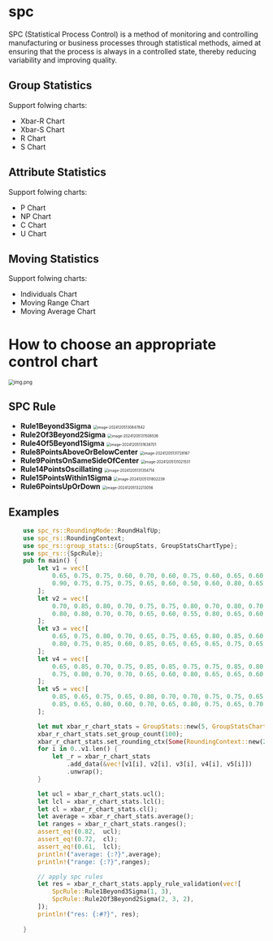 # spc
SPC (Statistical Process Control) is a method of monitoring and controlling manufacturing or business processes through statistical methods, aimed at ensuring that the process is always in a controlled state, thereby reducing variability and improving quality.

## Group Statistics
Support folwing charts:
* Xbar-R Chart
* Xbar-S Chart
* R Chart
* S Chart


## Attribute Statistics
Support folwing charts:
* P Chart
* NP Chart
* C Chart
* U Chart

## Moving Statistics
Support folwing charts:
* Individuals Chart
* Moving Range Chart
* Moving Average Chart


# How to choose an appropriate control chart

<img src="https://image-1302694066.cos.ap-shanghai.myqcloud.com/img.png" alt="img.png" style="zoom:67%;" />

## SPC Rule

* **Rule1Beyond3Sigma**
    <img src="https://image-1302694066.cos.ap-shanghai.myqcloud.com/image-20241205130847842.png" alt="image-20241205130847842" style="zoom:50%;" />
* **Rule2Of3Beyond2Sigma**
    <img src="https://image-1302694066.cos.ap-shanghai.myqcloud.com/image-20241205131508536.png" alt="image-20241205131508536" style="zoom:50%;" />
* **Rule4Of5Beyond1Sigma**
    <img src="https://image-1302694066.cos.ap-shanghai.myqcloud.com/image-20241205131638701.png" alt="image-20241205131638701" style="zoom:50%;" />
* **Rule8PointsAboveOrBelowCenter**
    <img src="https://image-1302694066.cos.ap-shanghai.myqcloud.com/image-20241205131728167.png" alt="image-20241205131728167" style="zoom:50%;" />
* **Rule9PointsOnSameSideOfCenter**
    <img src="https://image-1302694066.cos.ap-shanghai.myqcloud.com/image-20241205131021531.png" alt="image-20241205131021531" style="zoom:50%;" />
* **Rule14PointsOscillating**
    <img src="https://image-1302694066.cos.ap-shanghai.myqcloud.com/image-20241205131354714.png" alt="image-20241205131354714" style="zoom:50%;" />
* **Rule15PointsWithin1Sigma**
    <img src="https://image-1302694066.cos.ap-shanghai.myqcloud.com/image-20241205131802239.png" alt="image-20241205131802239" style="zoom:50%;" />
* **Rule6PointsUpOrDown**
    <img src="https://image-1302694066.cos.ap-shanghai.myqcloud.com/image-20241205132213056.png" alt="image-20241205132213056" style="zoom:50%;" />

## Examples

```rust
    use spc_rs::RoundingMode::RoundHalfUp;
    use spc_rs::RoundingContext;
    use spc_rs::group_stats::{GroupStats, GroupStatsChartType};
    use spc_rs::{SpcRule};
    pub fn main() {
        let v1 = vec![
            0.65, 0.75, 0.75, 0.60, 0.70, 0.60, 0.75, 0.60, 0.65, 0.60, 0.80, 0.85, 0.70, 0.65,
            0.90, 0.75, 0.75, 0.75, 0.65, 0.60, 0.50, 0.60, 0.80, 0.65, 0.65,
        ];
        let v2 = vec![
            0.70, 0.85, 0.80, 0.70, 0.75, 0.75, 0.80, 0.70, 0.80, 0.70, 0.75, 0.75, 0.70, 0.70,
            0.80, 0.80, 0.70, 0.70, 0.65, 0.60, 0.55, 0.80, 0.65, 0.60, 0.70,
        ];
        let v3 = vec![
            0.65, 0.75, 0.80, 0.70, 0.65, 0.75, 0.65, 0.80, 0.85, 0.60, 0.90, 0.85, 0.75, 0.85,
            0.80, 0.75, 0.85, 0.60, 0.85, 0.65, 0.65, 0.65, 0.75, 0.65, 0.70,
        ];
        let v4 = vec![
            0.65, 0.85, 0.70, 0.75, 0.85, 0.85, 0.75, 0.75, 0.85, 0.80, 0.50, 0.65, 0.75, 0.75,
            0.75, 0.80, 0.70, 0.70, 0.65, 0.60, 0.80, 0.65, 0.65, 0.60, 0.60,
        ];
        let v5 = vec![
            0.85, 0.65, 0.75, 0.65, 0.80, 0.70, 0.70, 0.75, 0.75, 0.65, 0.80, 0.70, 0.70, 0.60,
            0.85, 0.65, 0.80, 0.60, 0.70, 0.65, 0.80, 0.75, 0.65, 0.70, 0.65,
        ];

        let mut xbar_r_chart_stats = GroupStats::new(5, GroupStatsChartType::XbarRChart).unwrap();
        xbar_r_chart_stats.set_group_count(100);
        xbar_r_chart_stats.set_rounding_ctx(Some(RoundingContext::new(2, RoundHalfUp)));
        for i in 0..v1.len() {
            let _r = xbar_r_chart_stats
                .add_data(&vec![v1[i], v2[i], v3[i], v4[i], v5[i]])
                .unwrap();
        }

        let ucl = xbar_r_chart_stats.ucl();
        let lcl = xbar_r_chart_stats.lcl();
        let cl = xbar_r_chart_stats.cl();
        let average = xbar_r_chart_stats.average();
        let ranges = xbar_r_chart_stats.ranges();
        assert_eq!(0.82,  ucl);
        assert_eq!(0.72,  cl);
        assert_eq!(0.61,  lcl);
        println!("average: {:?}",average);
        println!("range: {:?}",ranges);

        // apply spc rules
        let res = xbar_r_chart_stats.apply_rule_validation(vec![
            SpcRule::Rule1Beyond3Sigma(1, 3),
            SpcRule::Rule2Of3Beyond2Sigma(2, 3, 2),
        ]);
        println!("res: {:#?}", res);
        
    }


```